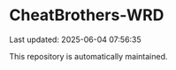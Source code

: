 # CheatBrothers-WRD

Last updated: 2025-06-04 07:56:35

This repository is automatically maintained.
